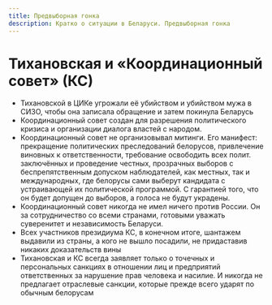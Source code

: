```yaml
---
title: Предвыборная гонка
description: Кратко о ситуации в Беларуси. Предвыборная гонка
---
```



# Тихановская и «Координационный совет» (КС)

- Тихановской в ЦИКе угрожали её убийством и убийством мужа в СИЗО, чтобы она записала обращение и затем покинула Беларусь
- Координационный совет создан для разрешения политического кризиса и организации диалога властей с народом.
- Координационный совет не организовывал митинги. Его манифест: прекращение политических преследований белорусов, привлечение виновных к ответственности, требование освободить всех полит. заключённых и проведение честных, прозрачных выборов с беспрепятственным допуском наблюдателей, как местных, так и международных, где белорусы сами выберут кандидата с устраивающей их политической программой. С гарантией того, что он будет допущен до выборов, а голоса не будут украдены.
- Координационный совет никогда не имел ничего против России. Он за сотрудничество со всеми странами, готовыми уважать суверенитет и независимость Беларуси.
- Всех участников президиума КС, в конечном итоге, шантажем выдавили из страны, а кого не вышло посадили, не придаставив никаких доказательств вины
- Тихановская и КС всегда заявляет только о точечных и персональных санкциях в отношении лиц и предприятий ответственных за нарушение прав человека и насилие. И никогда не предлагает отраслевые санкции, которые прежде всего ударят по обычным белорусам
